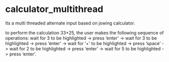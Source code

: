 # calculator_multithread
Its a multi threaded alternate input based on jswing calculator.

 to perform the calculation 33+25, 
 the user makes the following sequence of operations: wait for 3 to be highlighted -> press ‘enter’ 
 -> wait for 3 to be highlighted -> press ‘enter’ 
 -> wait for ‘+’ to be highlighted -> press ‘space’ 
 -> wait for 2 to be highlighted -> press ‘enter’ 
 -> wait for 5 to be highlighted -> press ‘enter’.
